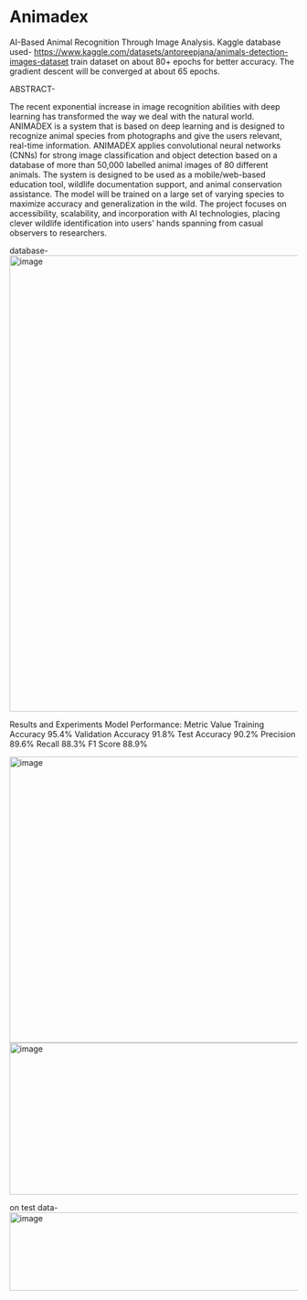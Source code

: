 # Animadex
AI-Based Animal Recognition Through Image Analysis.
Kaggle database used- https://www.kaggle.com/datasets/antoreepjana/animals-detection-images-dataset
train dataset on about 80+ epochs for better accuracy.
The gradient descent will be converged at about 65 epochs.

ABSTRACT-

The recent exponential increase in image recognition abilities with deep learning has transformed the way we deal with the natural world.
 ANIMADEX is a system that is based on deep learning and is designed to recognize animal species from photographs and give the users relevant, real-time information. 
ANIMADEX applies convolutional neural networks (CNNs) for strong image classification and object detection based on a database of more than 50,000 labelled animal images of 80 different animals. The system is designed to be used as a mobile/web-based education tool, wildlife documentation support, and animal conservation assistance. 
The model will be trained on a large set of varying species to maximize accuracy and generalization in the wild. The project focuses on accessibility, scalability, and incorporation with AI technologies, placing clever wildlife identification into users' hands spanning from casual observers to researchers.

database-
<img width="983" height="799" alt="image" src="https://github.com/user-attachments/assets/d81058e9-7dc0-419d-84d2-80173a81eadc" />


Results and Experiments
Model Performance:
Metric	            Value
Training Accuracy 	95.4%
Validation Accuracy	91.8%
Test Accuracy	      90.2%
Precision	          89.6%
Recall	            88.3%
F1 Score           	88.9%

<img width="940" height="501" alt="image" src="https://github.com/user-attachments/assets/91b39178-d212-47d0-b583-e0ba9e9a0516" />

<img width="940" height="266" alt="image" src="https://github.com/user-attachments/assets/bec77b9c-a41e-4bf6-af65-0206423add61" />

on test data-
<img width="940" height="137" alt="image" src="https://github.com/user-attachments/assets/3e97743e-0b92-4719-b104-9bb337a59ff7" />




